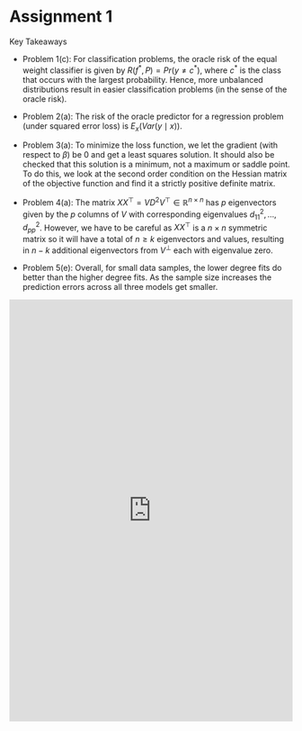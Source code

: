# Assignment 1

Key Takeaways

- Problem 1(c): For classification problems, the oracle risk of the equal weight classifier is given by $R(f^*, P) = Pr( y \neq c^*)$, where $c^*$ is the class that occurs with the largest probability. Hence, more unbalanced distributions result in easier classification problems (in the sense of the oracle risk).

- Problem 2(a): The risk of the oracle predictor for a regression problem (under
squared error loss) is $E_x\left(Var(y\mid x)\right)$.

- Problem 3(a): To minimize the loss function, we let the gradient (with respect to $\beta$) be 0 and get a least squares solution. It should also be checked that this solution is a minimum, not a maximum or saddle point. To do this, we look at the second order condition on the Hessian matrix of the objective function and find it a strictly positive definite matrix.

- Problem 4(a): The matrix $X X^{\top}=V D^2 V^{\top} \in \mathbb{R}^{n \times n}$ has $p$ eigenvectors given by the $p$ columns of $V$ with corresponding eigenvalues $d_{11}^2, \ldots, d_{p p}^2$. However, we have to be careful as $X X^{\top}$ is a $n \times n$ symmetric matrix so it will have a total of $n \geq k$ eigenvectors and values, resulting in $n-k$ additional eigenvectors from $V^{\perp}$ each with eigenvalue zero. 

- Problem 5(e): Overall, for small data samples, the lower degree fits do better than the higher degree fits. As the sample size increases the prediction errors across all three models get smaller.


<embed src="https://shx-haah.github.io/notes/lecture_notes/stat541_assignment1.pdf" type="application/pdf" width="100%" height="750px"/>